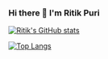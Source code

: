 ### Hi there 👋 I'm Ritik Puri

<!--
**rtkpuri321/rtkpuri321** is a ✨ _special_ ✨ repository because its `README.md` (this file) appears on your GitHub profile.

Here are some ideas to get you started:

- 🔭 I’m currently working on ...
- 🌱 I’m currently learning ...
- 👯 I’m looking to collaborate on ...
- 🤔 I’m looking for help with ...
- 💬 Ask me about ...
- 📫 How to reach me: ...
- 😄 Pronouns: ...
- ⚡ Fun fact: ...
-->
[![Ritik's GitHub stats](https://github-readme-stats.vercel.app/api?username=rtkpuri321&show_icons=true)](https://github.com/rtkpuri321/github-readme-stats)

[![Top Langs](https://github-readme-stats.vercel.app/api/top-langs/?username=rtkpuri321&langs_count=100)](https://github.com/rtkpuri321/github-readme-stats)
